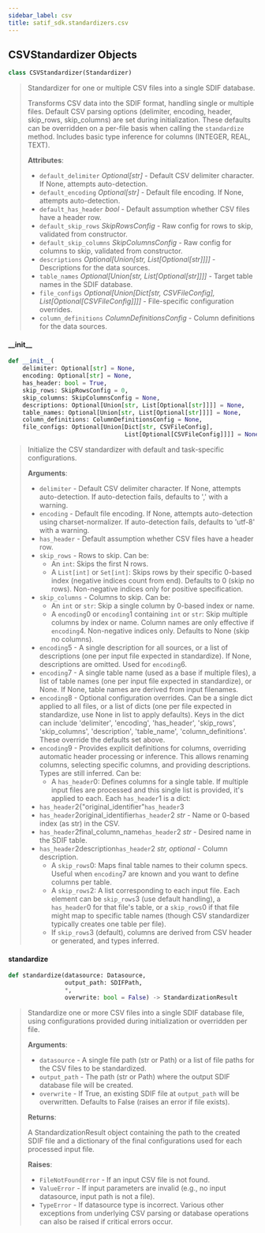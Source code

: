 ```yaml
---
sidebar_label: csv
title: satif_sdk.standardizers.csv
---
```


## CSVStandardizer Objects

```python
class CSVStandardizer(Standardizer)
```

> Standardizer for one or multiple CSV files into a single SDIF database.
>
> Transforms CSV data into the SDIF format, handling single or multiple files.
> Default CSV parsing options (delimiter, encoding, header, skip_rows,
> skip_columns) are set during initialization. These defaults can
> be overridden on a per-file basis when calling the `standardize` method.
> Includes basic type inference for columns (INTEGER, REAL, TEXT).
>
> **Attributes**:
>
> - `default_delimiter` _Optional[str]_ - Default CSV delimiter character. If None, attempts auto-detection.
> - `default_encoding` _Optional[str]_ - Default file encoding. If None, attempts auto-detection.
> - `default_has_header` _bool_ - Default assumption whether CSV files have a header row.
> - `default_skip_rows` _SkipRowsConfig_ - Raw config for rows to skip, validated from constructor.
> - `default_skip_columns` _SkipColumnsConfig_ - Raw config for columns to skip, validated from constructor.
> - `descriptions` _Optional[Union[str, List[Optional[str]]]]_ - Descriptions for the data sources.
> - `table_names` _Optional[Union[str, List[Optional[str]]]]_ - Target table names in the SDIF database.
> - `file_configs` _Optional[Union[Dict[str, CSVFileConfig], List[Optional[CSVFileConfig]]]]_ - File-specific configuration overrides.
> - `column_definitions` _ColumnDefinitionsConfig_ - Column definitions for the data sources.

#### \_\_init\_\_

```python
def __init__(
    delimiter: Optional[str] = None,
    encoding: Optional[str] = None,
    has_header: bool = True,
    skip_rows: SkipRowsConfig = 0,
    skip_columns: SkipColumnsConfig = None,
    descriptions: Optional[Union[str, List[Optional[str]]]] = None,
    table_names: Optional[Union[str, List[Optional[str]]]] = None,
    column_definitions: ColumnDefinitionsConfig = None,
    file_configs: Optional[Union[Dict[str, CSVFileConfig],
                                 List[Optional[CSVFileConfig]]]] = None)
```

> Initialize the CSV standardizer with default and task-specific configurations.
>
> **Arguments**:
>
> - `delimiter` - Default CSV delimiter character. If None, attempts auto-detection.
>   If auto-detection fails, defaults to &#x27;,&#x27; with a warning.
> - `encoding` - Default file encoding. If None, attempts auto-detection using charset-normalizer.
>   If auto-detection fails, defaults to &#x27;utf-8&#x27; with a warning.
> - `has_header` - Default assumption whether CSV files have a header row.
> - `skip_rows` - Rows to skip. Can be:
>   - An `int`: Skips the first N rows.
>   - A `List[int]` or `Set[int]`: Skips rows by their specific 0-based index (negative indices count from end).
>   Defaults to 0 (skip no rows). Non-negative indices only for positive specification.
> - `skip_columns` - Columns to skip. Can be:
>   - An `int` or `str`: Skip a single column by 0-based index or name.
>   - A `encoding`0 or `encoding`1 containing `int` or `str`: Skip multiple columns by index or name.
>   Column names are only effective if `encoding`4. Non-negative indices only.
>   Defaults to None (skip no columns).
> - `encoding`5 - A single description for all sources, or a list of
>   descriptions (one per input file expected in standardize).
>   If None, descriptions are omitted. Used for `encoding`6.
> - `encoding`7 - A single table name (used as a base if multiple files),
>   a list of table names (one per input file expected in standardize), or None.
>   If None, table names are derived from input filenames.
> - `encoding`8 - Optional configuration overrides. Can be a single dict
>   applied to all files, or a list of dicts (one per file expected
>   in standardize, use None in list to apply defaults). Keys in the dict
>   can include &#x27;delimiter&#x27;, &#x27;encoding&#x27;, &#x27;has_header&#x27;,
>   &#x27;skip_rows&#x27;, &#x27;skip_columns&#x27;, &#x27;description&#x27;, &#x27;table_name&#x27;, &#x27;column_definitions&#x27;.
>   These override the defaults set above.
> - `encoding`9 - Provides explicit definitions for columns, overriding automatic header
>   processing or inference. This allows renaming columns, selecting specific
>   columns, and providing descriptions. Types are still inferred.
>   Can be:
>   - A `has_header`0: Defines columns for a single table. If multiple input
>   files are processed and this single list is provided, it&#x27;s applied to each.
>   Each `has_header`1 is a dict:
> - `has_header`2{&quot;original_identifier&quot;`has_header`3
> - `has_header`2original_identifier`has_header`2 _str_ - Name or 0-based index (as str) in the CSV.
> - `has_header`2final_column_name`has_header`2 _str_ - Desired name in the SDIF table.
> - `has_header`2description`has_header`2 _str, optional_ - Column description.
>   - A `skip_rows`0: Maps final table names to their column specs.
>   Useful when `encoding`7 are known and you want to define columns per table.
>   - A `skip_rows`2:
>   A list corresponding to each input file. Each element can be `skip_rows`3 (use default
>   handling), a `has_header`0 for that file&#x27;s table, or a
>   `skip_rows`0 if that file might map to specific table names
>   (though CSV standardizer typically creates one table per file).
>   - If `skip_rows`3 (default), columns are derived from CSV header or generated, and types inferred.

#### standardize

```python
def standardize(datasource: Datasource,
                output_path: SDIFPath,
                *,
                overwrite: bool = False) -> StandardizationResult
```

> Standardize one or more CSV files into a single SDIF database file,
> using configurations provided during initialization or overridden per file.
>
> **Arguments**:
>
> - `datasource` - A single file path (str or Path) or a list of file paths
>   for the CSV files to be standardized.
> - `output_path` - The path (str or Path) where the output SDIF database
>   file will be created.
> - `overwrite` - If True, an existing SDIF file at `output_path` will be
>   overwritten. Defaults to False (raises an error if file exists).
>
>
> **Returns**:
>
>   A StandardizationResult object containing the path to the created
>   SDIF file and a dictionary of the final configurations used for each
>   processed input file.
>
>
> **Raises**:
>
> - `FileNotFoundError` - If an input CSV file is not found.
> - `ValueError` - If input parameters are invalid (e.g., no input datasource,
>   input path is not a file).
> - `TypeError` - If datasource type is incorrect.
>   Various other exceptions from underlying CSV parsing or database operations
>   can also be raised if critical errors occur.
